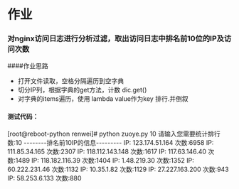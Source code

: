 # 作业
### 对nginx访问日志进行分析过滤，取出访问日志中排名前10位的IP及访问次数
####作业思路
* 打开文件读取，空格分隔遍历到空字典
* 切分IP列，根据字典的get方法，计数 dic.get()
* 对字典的items遍历，使用 lambda value作为key 排行.并倒叙

#### 测试代码：
[root@reboot-python renwei]# python zuoye.py 10
请输入您需要统计排行数:10
--------排名前10IP的信息---------
IP: 123.174.51.164  次数:6958
IP: 111.85.34.165  次数:2307
IP: 118.112.143.148  次数:1617
IP: 117.63.146.40  次数:1489
IP: 118.182.116.39  次数:1404
IP: 1.48.219.30  次数:1352
IP: 60.222.231.46  次数:1132
IP: 10.35.1.82  次数:1129
IP: 27.227.163.200  次数:943
IP: 58.253.6.133  次数:880
